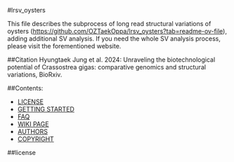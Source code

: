#lrsv_oysters

This file describes the subprocess of long read structural variations of oysters (https://github.com/OZTaekOppa/lrsv_oysters?tab=readme-ov-file), adding additional SV analysis.
If you need the whole SV analysis process, please visit the forementioned website.

##Citation
Hyungtaek Jung et al. 2024: Unraveling the biotechnological potential of Crassostrea gigas: comparative genomics and structural variations, BioRxiv.

##Contents:
- [LICENSE](#license)
- [GETTING STARTED](#getting-started)
- [FAQ](#faq)
- [WIKI PAGE](#wiki-page)
- [AUTHORS](#authors)
- [COPYRIGHT](#copyright)

##license
